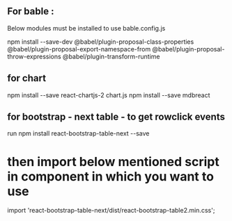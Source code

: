 ## For bable : 
Below modules must be installed to use bable.config.js


npm install --save-dev @babel/plugin-proposal-class-properties @babel/plugin-proposal-export-namespace-from @babel/plugin-proposal-throw-expressions @babel/plugin-transform-runtime 

## for chart
npm install --save react-chartjs-2 chart.js
npm install --save mdbreact


## for bootstrap - next table - to get rowclick events 
run npm install react-bootstrap-table-next --save 
# then import below mentioned script in component in which you want to use 
import 'react-bootstrap-table-next/dist/react-bootstrap-table2.min.css';
